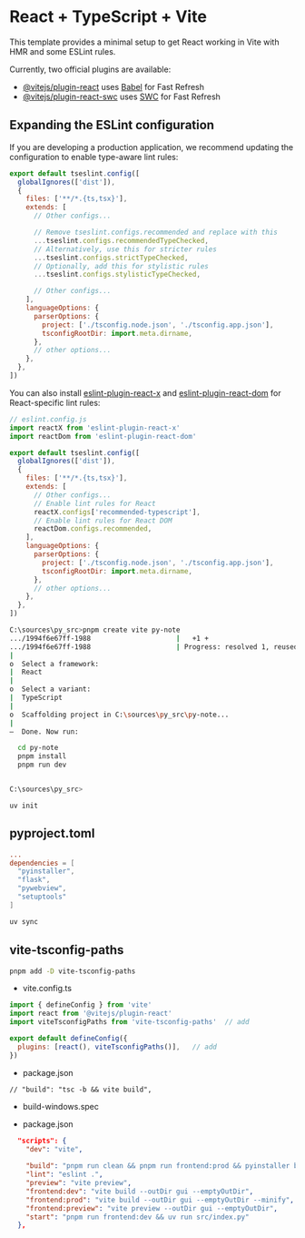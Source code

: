 # React + TypeScript + Vite

This template provides a minimal setup to get React working in Vite with HMR and some ESLint rules.

Currently, two official plugins are available:

- [@vitejs/plugin-react](https://github.com/vitejs/vite-plugin-react/blob/main/packages/plugin-react) uses [Babel](https://babeljs.io/) for Fast Refresh
- [@vitejs/plugin-react-swc](https://github.com/vitejs/vite-plugin-react/blob/main/packages/plugin-react-swc) uses [SWC](https://swc.rs/) for Fast Refresh

## Expanding the ESLint configuration

If you are developing a production application, we recommend updating the configuration to enable type-aware lint rules:

```js
export default tseslint.config([
  globalIgnores(['dist']),
  {
    files: ['**/*.{ts,tsx}'],
    extends: [
      // Other configs...

      // Remove tseslint.configs.recommended and replace with this
      ...tseslint.configs.recommendedTypeChecked,
      // Alternatively, use this for stricter rules
      ...tseslint.configs.strictTypeChecked,
      // Optionally, add this for stylistic rules
      ...tseslint.configs.stylisticTypeChecked,

      // Other configs...
    ],
    languageOptions: {
      parserOptions: {
        project: ['./tsconfig.node.json', './tsconfig.app.json'],
        tsconfigRootDir: import.meta.dirname,
      },
      // other options...
    },
  },
])
```

You can also install [eslint-plugin-react-x](https://github.com/Rel1cx/eslint-react/tree/main/packages/plugins/eslint-plugin-react-x) and [eslint-plugin-react-dom](https://github.com/Rel1cx/eslint-react/tree/main/packages/plugins/eslint-plugin-react-dom) for React-specific lint rules:

```js
// eslint.config.js
import reactX from 'eslint-plugin-react-x'
import reactDom from 'eslint-plugin-react-dom'

export default tseslint.config([
  globalIgnores(['dist']),
  {
    files: ['**/*.{ts,tsx}'],
    extends: [
      // Other configs...
      // Enable lint rules for React
      reactX.configs['recommended-typescript'],
      // Enable lint rules for React DOM
      reactDom.configs.recommended,
    ],
    languageOptions: {
      parserOptions: {
        project: ['./tsconfig.node.json', './tsconfig.app.json'],
        tsconfigRootDir: import.meta.dirname,
      },
      // other options...
    },
  },
])
```

```sh
C:\sources\py_src>pnpm create vite py-note
.../1994f6e67ff-1988                     |   +1 +
.../1994f6e67ff-1988                     | Progress: resolved 1, reused 0, downloaded 1, added 1, done
|
o  Select a framework:
|  React
|
o  Select a variant:
|  TypeScript
|
o  Scaffolding project in C:\sources\py_src\py-note...
|
—  Done. Now run:

  cd py-note
  pnpm install
  pnpm run dev


C:\sources\py_src>
```



```
uv init
```

## pyproject.toml
```toml
...
dependencies = [
  "pyinstaller",
  "flask",
  "pywebview",
  "setuptools"
]
```

```sh
uv sync
```




## vite-tsconfig-paths

```sh
pnpm add -D vite-tsconfig-paths
```

- vite.config.ts
```js
import { defineConfig } from 'vite'
import react from '@vitejs/plugin-react'
import viteTsconfigPaths from 'vite-tsconfig-paths'  // add

export default defineConfig({
  plugins: [react(), viteTsconfigPaths()],   // add
})
```

- package.json
```
// "build": "tsc -b && vite build",
```

- build-windows.spec

- package.json
```json
  "scripts": {
    "dev": "vite",
    
    "build": "pnpm run clean && pnpm run frontend:prod && pyinstaller build-windows.spec",
    "lint": "eslint .",
    "preview": "vite preview",
    "frontend:dev": "vite build --outDir gui --emptyOutDir",
    "frontend:prod": "vite build --outDir gui --emptyOutDir --minify",
    "frontend:preview": "vite preview --outDir gui --emptyOutDir",
    "start": "pnpm run frontend:dev && uv run src/index.py"
  },
```